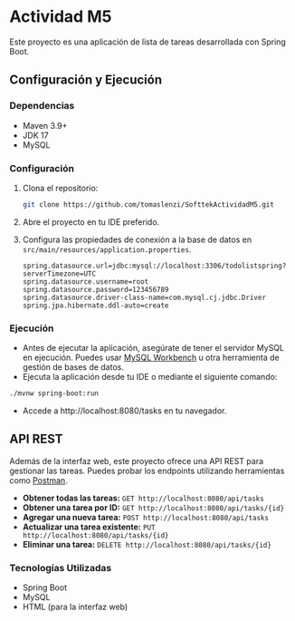 # Actividad M5

Este proyecto es una aplicación de lista de tareas desarrollada con Spring Boot.

## Configuración y Ejecución

### Dependencias

- Maven 3.9+
- JDK 17
- MySQL

### Configuración

1. Clona el repositorio:

    ```bash
    git clone https://github.com/tomaslenzi/SofttekActividadM5.git
    ```

2. Abre el proyecto en tu IDE preferido.

3. Configura las propiedades de conexión a la base de datos en `src/main/resources/application.properties`.

    ```properties
    spring.datasource.url=jdbc:mysql://localhost:3306/todolistspring?serverTimezone=UTC
    spring.datasource.username=root
    spring.datasource.password=123456789
    spring.datasource.driver-class-name=com.mysql.cj.jdbc.Driver
    spring.jpa.hibernate.ddl-auto=create
    ```

### Ejecución

- Antes de ejecutar la aplicación, asegúrate de tener el servidor MySQL en ejecución. Puedes
  usar [MySQL Workbench](https://www.mysql.com/products/workbench/) u otra herramienta de gestión de bases de datos.
- Ejecuta la aplicación desde tu IDE o mediante el siguiente comando:

```bash
./mvnw spring-boot:run
```

- Accede a http://localhost:8080/tasks en tu navegador.

## API REST

Además de la interfaz web, este proyecto ofrece una API REST para gestionar las tareas. Puedes probar los endpoints
utilizando herramientas como [Postman](https://www.postman.com/).

- **Obtener todas las tareas:** `GET http://localhost:8080/api/tasks`
- **Obtener una tarea por ID:** `GET http://localhost:8080/api/tasks/{id}`
- **Agregar una nueva tarea:** `POST http://localhost:8080/api/tasks`
- **Actualizar una tarea existente:** `PUT http://localhost:8080/api/tasks/{id}`
- **Eliminar una tarea:** `DELETE http://localhost:8080/api/tasks/{id}`

### Tecnologías Utilizadas

- Spring Boot
- MySQL
- HTML (para la interfaz web)

